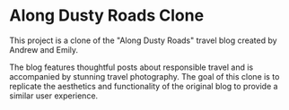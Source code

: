 
# Along Dusty Roads Clone
 This project is a clone of the "Along Dusty Roads" travel blog created by Andrew and Emily. 
 
 The blog features thoughtful posts about responsible travel and is accompanied by stunning travel photography. The goal of this clone is to replicate the aesthetics and functionality of the original blog to provide a similar user experience.

